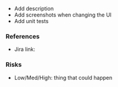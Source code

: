 * Add description
* Add screenshots when changing the UI
* Add unit tests

### References
- Jira link: 

### Risks
- Low/Med/High: thing that could happen
